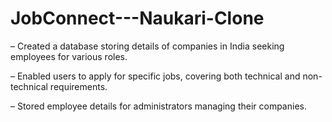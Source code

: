 # JobConnect---Naukari-Clone

– Created a database storing details of companies in India seeking employees for various roles.

– Enabled users to apply for specific jobs, covering both technical and non-technical requirements.

– Stored employee details for administrators managing their companies.
